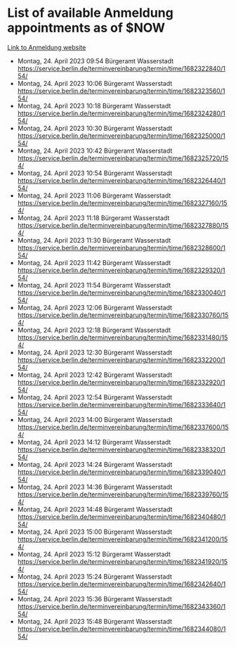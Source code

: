 # List of available Anmeldung appointments as of $NOW
[Link to Anmeldung website](https://service.berlin.de/terminvereinbarung/termin/tag.php?termin=1&anliegen[]=120686&dienstleisterlist=122210,122217,327316,122219,327312,122227,327314,122231,327346,122243,327348,122254,122252,329742,122260,329745,122262,329748,122271,327278,122273,327274,122277,327276,330436,122280,327294,122282,327290,122284,327292,122291,327270,122285,327266,122286,327264,122296,327268,150230,329760,122297,327286,122294,327284,122312,329763,122314,329775,122304,327330,122311,327334,122309,327332,317869,122281,327352,122279,329772,122283,122276,327324,122274,327326,122267,329766,122246,327318,122251,327320,122257,327322,122208,327298,122226,327300&herkunft=http%3A%2F%2Fservice.berlin.de%2Fdienstleistung%2F120686%2F)
- Montag, 24. April 2023 09:54 Bürgeramt Wasserstadt https://service.berlin.de/terminvereinbarung/termin/time/1682322840/154/
- Montag, 24. April 2023 10:06 Bürgeramt Wasserstadt https://service.berlin.de/terminvereinbarung/termin/time/1682323560/154/
- Montag, 24. April 2023 10:18 Bürgeramt Wasserstadt https://service.berlin.de/terminvereinbarung/termin/time/1682324280/154/
- Montag, 24. April 2023 10:30 Bürgeramt Wasserstadt https://service.berlin.de/terminvereinbarung/termin/time/1682325000/154/
- Montag, 24. April 2023 10:42 Bürgeramt Wasserstadt https://service.berlin.de/terminvereinbarung/termin/time/1682325720/154/
- Montag, 24. April 2023 10:54 Bürgeramt Wasserstadt https://service.berlin.de/terminvereinbarung/termin/time/1682326440/154/
- Montag, 24. April 2023 11:06 Bürgeramt Wasserstadt https://service.berlin.de/terminvereinbarung/termin/time/1682327160/154/
- Montag, 24. April 2023 11:18 Bürgeramt Wasserstadt https://service.berlin.de/terminvereinbarung/termin/time/1682327880/154/
- Montag, 24. April 2023 11:30 Bürgeramt Wasserstadt https://service.berlin.de/terminvereinbarung/termin/time/1682328600/154/
- Montag, 24. April 2023 11:42 Bürgeramt Wasserstadt https://service.berlin.de/terminvereinbarung/termin/time/1682329320/154/
- Montag, 24. April 2023 11:54 Bürgeramt Wasserstadt https://service.berlin.de/terminvereinbarung/termin/time/1682330040/154/
- Montag, 24. April 2023 12:06 Bürgeramt Wasserstadt https://service.berlin.de/terminvereinbarung/termin/time/1682330760/154/
- Montag, 24. April 2023 12:18 Bürgeramt Wasserstadt https://service.berlin.de/terminvereinbarung/termin/time/1682331480/154/
- Montag, 24. April 2023 12:30 Bürgeramt Wasserstadt https://service.berlin.de/terminvereinbarung/termin/time/1682332200/154/
- Montag, 24. April 2023 12:42 Bürgeramt Wasserstadt https://service.berlin.de/terminvereinbarung/termin/time/1682332920/154/
- Montag, 24. April 2023 12:54 Bürgeramt Wasserstadt https://service.berlin.de/terminvereinbarung/termin/time/1682333640/154/
- Montag, 24. April 2023 14:00 Bürgeramt Wasserstadt https://service.berlin.de/terminvereinbarung/termin/time/1682337600/154/
- Montag, 24. April 2023 14:12 Bürgeramt Wasserstadt https://service.berlin.de/terminvereinbarung/termin/time/1682338320/154/
- Montag, 24. April 2023 14:24 Bürgeramt Wasserstadt https://service.berlin.de/terminvereinbarung/termin/time/1682339040/154/
- Montag, 24. April 2023 14:36 Bürgeramt Wasserstadt https://service.berlin.de/terminvereinbarung/termin/time/1682339760/154/
- Montag, 24. April 2023 14:48 Bürgeramt Wasserstadt https://service.berlin.de/terminvereinbarung/termin/time/1682340480/154/
- Montag, 24. April 2023 15:00 Bürgeramt Wasserstadt https://service.berlin.de/terminvereinbarung/termin/time/1682341200/154/
- Montag, 24. April 2023 15:12 Bürgeramt Wasserstadt https://service.berlin.de/terminvereinbarung/termin/time/1682341920/154/
- Montag, 24. April 2023 15:24 Bürgeramt Wasserstadt https://service.berlin.de/terminvereinbarung/termin/time/1682342640/154/
- Montag, 24. April 2023 15:36 Bürgeramt Wasserstadt https://service.berlin.de/terminvereinbarung/termin/time/1682343360/154/
- Montag, 24. April 2023 15:48 Bürgeramt Wasserstadt https://service.berlin.de/terminvereinbarung/termin/time/1682344080/154/
